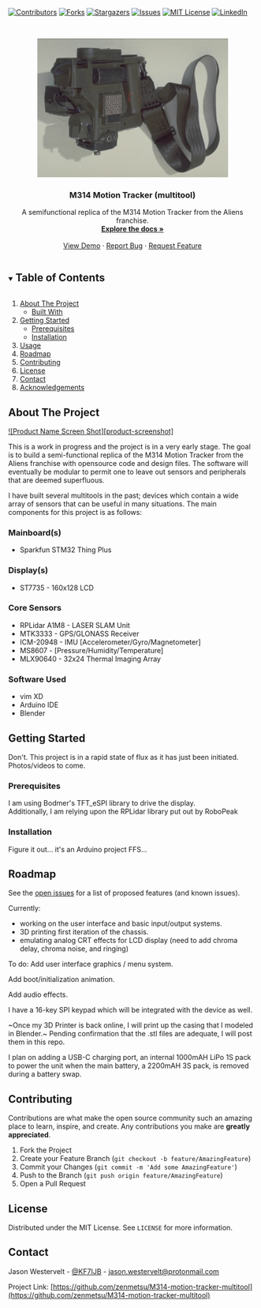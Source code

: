 <!-- PROJECT SHIELDS -->

[![Contributors][contributors-shield]][contributors-url]
[![Forks][forks-shield]][forks-url]
[![Stargazers][stars-shield]][stars-url]
[![Issues][issues-shield]][issues-url]
[![MIT License][license-shield]][license-url]
[![LinkedIn][linkedin-shield]][linkedin-url]



<!-- PROJECT LOGO -->
<br />
<p align="center">
  <a href="https://github.com/zenmetsu/M314-motion-tracker-multitool">
    <img src="M314.png" alt="Logo" width="387" height="281">
  </a>

  <h3 align="center">M314 Motion Tracker (multitool)</h3>

  <p align="center">
    A semifunctional replica of the M314 Motion Tracker from the Aliens franchise. 
    <br />
    <a href="https://github.com/zenmetsu/M314-motion-tracker-multitool"><strong>Explore the docs »</strong></a>
    <br />
    <br />
    <a href="https://github.com/zenmetsu/M314-motion-tracker-multitool">View Demo</a>
    ·
    <a href="https://github.com/zenmetsu/M314-motion-tracker-multitool/issues">Report Bug</a>
    ·
    <a href="https://github.com/zenmetsu/M314-motion-tracker-multitool/issues">Request Feature</a>
  </p>
</p>



<!-- TABLE OF CONTENTS -->
<details open="open">
  <summary><h2 style="display: inline-block">Table of Contents</h2></summary>
  <ol>
    <li>
      <a href="#about-the-project">About The Project</a>
      <ul>
        <li><a href="#built-with">Built With</a></li>
      </ul>
    </li>
    <li>
      <a href="#getting-started">Getting Started</a>
      <ul>
        <li><a href="#prerequisites">Prerequisites</a></li>
        <li><a href="#installation">Installation</a></li>
      </ul>
    </li>
    <li><a href="#usage">Usage</a></li>
    <li><a href="#roadmap">Roadmap</a></li>
    <li><a href="#contributing">Contributing</a></li>
    <li><a href="#license">License</a></li>
    <li><a href="#contact">Contact</a></li>
    <li><a href="#acknowledgements">Acknowledgements</a></li>
  </ol>
</details>



<!-- ABOUT THE PROJECT -->
## About The Project

[![Product Name Screen Shot][product-screenshot]](https://example.com)

This is a work in progress and the project is in a very early stage.  The goal is to build a semi-functional replica of the M314 Motion Tracker from the Aliens franchise with opensource code and design files.  The software will eventually be modular to permit one to leave out sensors and peripherals that are deemed superfluous.

I have built several multitools in the past; devices which contain a wide array of sensors that can be useful in many situations.  The main components for this project is as follows:

### Mainboard(s)
* []() Sparkfun STM32 Thing Plus

### Display(s)
* []() ST7735 - 160x128 LCD

### Core Sensors
* []() RPLidar A1M8 - LASER SLAM Unit
* []() MTK3333 - GPS/GLONASS Receiver
* []() ICM-20948 - IMU [Accelerometer/Gyro/Magnetometer]
* []() MS8607 - [Pressure/Humidity/Temperature]
* []() MLX90640 - 32x24 Thermal Imaging Array

### Software Used

* []() vim XD
* []() Arduino IDE
* []() Blender




<!-- GETTING STARTED -->
## Getting Started

Don't.  This project is in a rapid state of flux as it has just been initiated.  Photos/videos to come.

### Prerequisites

I am using Bodmer's TFT_eSPI library to drive the display.  
Additionally, I am relying upon the RPLidar library put out by RoboPeak

### Installation

Figure it out... it's an Arduino project FFS...

<!-- ROADMAP -->
## Roadmap

See the [open issues](https://github.com/zenmetsu/M314-motion-tracker-multitool/issues) for a list of proposed features (and known issues).

Currently: 
* []() working on the user interface and basic input/output systems.
* []() 3D printing first iteration of the chassis.
* []() emulating analog CRT effects for LCD display (need to add chroma delay, chroma noise, and ringing)

To do:
Add user interface graphics / menu system.

Add boot/initialization animation.

Add audio effects.

I have a 16-key SPI keypad which will be integrated with the device as well.  

~Once my 3D Printer is back online, I will print up the casing that I modeled in Blender.~  Pending confirmation that the .stl files are adequate, I will post them in this repo.

I plan on adding a USB-C charging port, an internal 1000mAH LiPo 1S pack to power the unit when the main battery, a 2200mAH 3S pack, is removed during a battery swap.

<!-- CONTRIBUTING -->
## Contributing

Contributions are what make the open source community such an amazing place to learn, inspire, and create. Any contributions you make are **greatly appreciated**.

1. Fork the Project
2. Create your Feature Branch (`git checkout -b feature/AmazingFeature`)
3. Commit your Changes (`git commit -m 'Add some AmazingFeature'`)
4. Push to the Branch (`git push origin feature/AmazingFeature`)
5. Open a Pull Request



<!-- LICENSE -->
## License

Distributed under the MIT License. See `LICENSE` for more information.



<!-- CONTACT -->
## Contact

Jason Westervelt - [@KF7IJB](https://twitter.com/KF7IJB) - jason.westervelt@protonmail.com

Project Link: [https://github.com/zenmetsu/M314-motion-tracker-multitool](https://github.com/zenmetsu/M314-motion-tracker-multitool)







<!-- MARKDOWN LINKS & IMAGES -->
<!-- https://www.markdownguide.org/basic-syntax/#reference-style-links -->
[contributors-shield]: https://img.shields.io/github/contributors/zenmetsu/M314-motion-tracker-multitool?style=for-the-badge
[contributors-url]: https://github.com/zenmetsu/M314-motion-tracker-multitool/graphs/contributors
[forks-shield]: https://img.shields.io/github/forks/zenmetsu/M314-motion-tracker-multitool?style=for-the-badge
[forks-url]: https://github.com/zenmetsu/M314-motion-tracker-multitool/network/members
[stars-shield]: https://img.shields.io/github/stars/zenmetsu/M314-motion-tracker-multitool?style=for-the-badge
[stars-url]: https://github.com/zenmetsu/M314-motion-tracker-multitool/stargazers
[issues-shield]: https://img.shields.io/github/issues/zenmetsu/M314-motion-tracker-multitool?style=for-the-badge
[issues-url]: https://github.com/zenmetsu/M314-motion-tracker-multitool/issues
[license-shield]: https://img.shields.io/github/license/zenmetsu/M314-motion-tracker-multitool?style=for-the-badge
[license-url]: https://github.com/zenmetsu/M314-motion-tracker-multitool/blob/main/LICENSE.txt
[linkedin-shield]: https://img.shields.io/badge/-LinkedIn-black.svg?style=for-the-badge&logo=linkedin&colorB=555
[linkedin-url]: https://linkedin.com/in/zenmetsu

